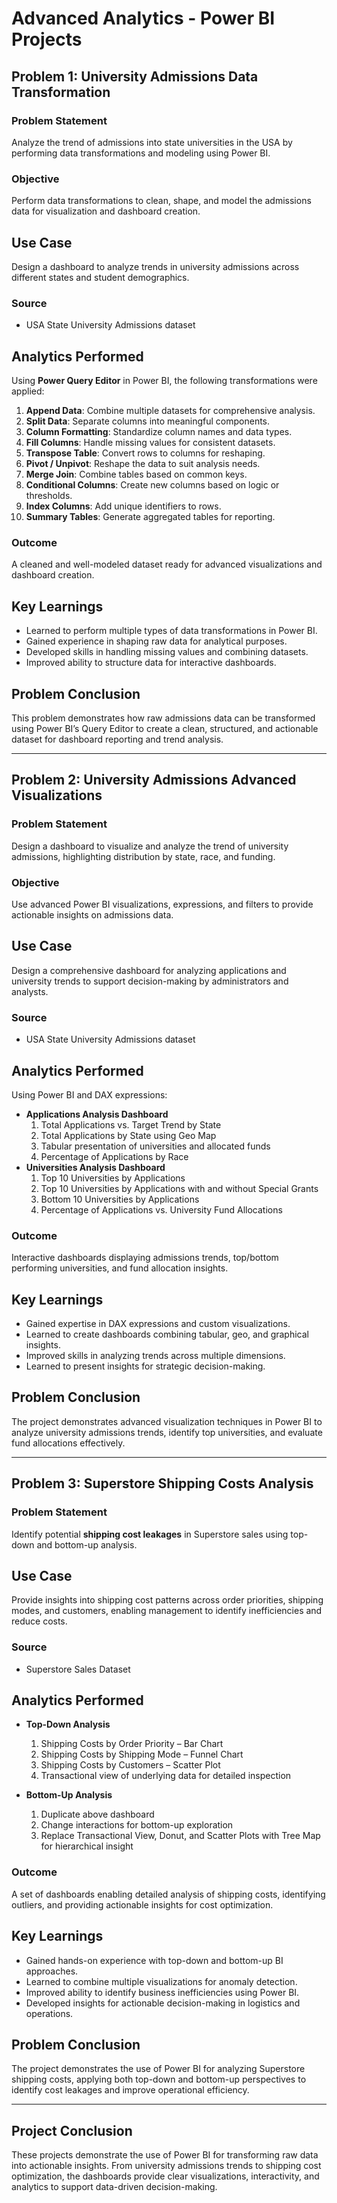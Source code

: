# Advanced Analytics - Power BI Projects  

## Problem 1: University Admissions Data Transformation  

### Problem Statement
Analyze the trend of admissions into state universities in the USA by performing data transformations and modeling using Power BI.  

### Objective
Perform data transformations to clean, shape, and model the admissions data for visualization and dashboard creation.  

## Use Case
Design a dashboard to analyze trends in university admissions across different states and student demographics.  

### Source
- USA State University Admissions dataset  

## Analytics Performed
Using **Power Query Editor** in Power BI, the following transformations were applied:  
1. **Append Data**: Combine multiple datasets for comprehensive analysis.  
2. **Split Data**: Separate columns into meaningful components.  
3. **Column Formatting**: Standardize column names and data types.  
4. **Fill Columns**: Handle missing values for consistent datasets.  
5. **Transpose Table**: Convert rows to columns for reshaping.  
6. **Pivot / Unpivot**: Reshape the data to suit analysis needs.  
7. **Merge Join**: Combine tables based on common keys.  
8. **Conditional Columns**: Create new columns based on logic or thresholds.  
9. **Index Columns**: Add unique identifiers to rows.  
10. **Summary Tables**: Generate aggregated tables for reporting.  

### Outcome
A cleaned and well-modeled dataset ready for advanced visualizations and dashboard creation.  

## Key Learnings
- Learned to perform multiple types of data transformations in Power BI.  
- Gained experience in shaping raw data for analytical purposes.  
- Developed skills in handling missing values and combining datasets.  
- Improved ability to structure data for interactive dashboards.

## Problem Conclusion
This problem demonstrates how raw admissions data can be transformed using Power BI’s Query Editor to create a clean, structured, and actionable dataset for dashboard reporting and trend analysis.  

---

## Problem 2: University Admissions Advanced Visualizations  

### Problem Statement
Design a dashboard to visualize and analyze the trend of university admissions, highlighting distribution by state, race, and funding.  

### Objective
Use advanced Power BI visualizations, expressions, and filters to provide actionable insights on admissions data. 

## Use Case
Design a comprehensive dashboard for analyzing applications and university trends to support decision-making by administrators and analysts.

### Source
- USA State University Admissions dataset  

## Analytics Performed
Using Power BI and DAX expressions:
- **Applications Analysis Dashboard**
  1. Total Applications vs. Target Trend by State
  2. Total Applications by State using Geo Map
  3. Tabular presentation of universities and allocated funds
  4. Percentage of Applications by Race
- **Universities Analysis Dashboard**
  1. Top 10 Universities by Applications
  2. Top 10 Universities by Applications with and without Special Grants
  3. Bottom 10 Universities by Applications
  4. Percentage of Applications vs. University Fund Allocations

### Outcome
Interactive dashboards displaying admissions trends, top/bottom performing universities, and fund allocation insights. 

## Key Learnings
- Gained expertise in DAX expressions and custom visualizations.
- Learned to create dashboards combining tabular, geo, and graphical insights.
- Improved skills in analyzing trends across multiple dimensions.
- Learned to present insights for strategic decision-making.

## Problem Conclusion
The project demonstrates advanced visualization techniques in Power BI to analyze university admissions trends, identify top universities, and evaluate fund allocations effectively.

---

## Problem 3: Superstore Shipping Costs Analysis  

### Problem Statement
Identify potential **shipping cost leakages** in Superstore sales using top-down and bottom-up analysis.  

## Use Case
Provide insights into shipping cost patterns across order priorities, shipping modes, and customers, enabling management to identify inefficiencies and reduce costs.

### Source
- Superstore Sales Dataset  

## Analytics Performed
- **Top-Down Analysis**
  1. Shipping Costs by Order Priority – Bar Chart
  2. Shipping Costs by Shipping Mode – Funnel Chart
  3. Shipping Costs by Customers – Scatter Plot
  4. Transactional view of underlying data for detailed inspection

- **Bottom-Up Analysis**
  1. Duplicate above dashboard
  2. Change interactions for bottom-up exploration
  3. Replace Transactional View, Donut, and Scatter Plots with Tree Map for hierarchical insight 

### Outcome
A set of dashboards enabling detailed analysis of shipping costs, identifying outliers, and providing actionable insights for cost optimization.  

## Key Learnings
- Gained hands-on experience with top-down and bottom-up BI approaches.
- Learned to combine multiple visualizations for anomaly detection.
- Improved ability to identify business inefficiencies using Power BI.
- Developed insights for actionable decision-making in logistics and operations.

## Problem Conclusion
The project demonstrates the use of Power BI for analyzing Superstore shipping costs, applying both top-down and bottom-up perspectives to identify cost leakages and improve operational efficiency.

---

## Project Conclusion
These projects demonstrate the use of Power BI for transforming raw data into actionable insights. From university admissions trends to shipping cost optimization, the dashboards provide clear visualizations, interactivity, and analytics to support data-driven decision-making. 
